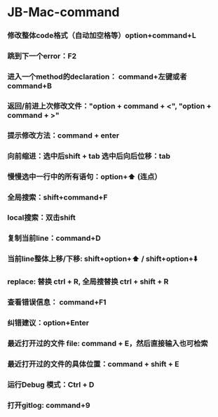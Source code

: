 # JB-Mac-command

### 修改整体code格式（自动加空格等）option+command+L

### 跳到下一个error：F2

### 进入一个method的declaration： command+左键或者command+B

### 返回/前进上次修改文件："option + command + <", "option + command + >"

### 提示修改方法：command + enter

### 向前缩进：选中后shift + tab  选中后向后位移：tab

### 慢慢选中一行中的所有语句：option+⬆️ (连点）

### 全局搜索：shift+command+F

### local搜索：双击shift

### 复制当前line：command+D

### 当前line整体上移/下移: shift+option+⬆️ / shift+option+⬇️

### replace: 替换 ctrl + R, 全局搜替换 ctrl + shift + R

### 查看错误信息： command+F1 

### 纠错建议：option+Enter

### 最近打开过的文件 file: command + E，然后直接输入也可检索

### 最近打开过的文件的具体位置：command + shift + E

### 运行Debug 模式：Ctrl + D

### 打开gitlog: command+9
